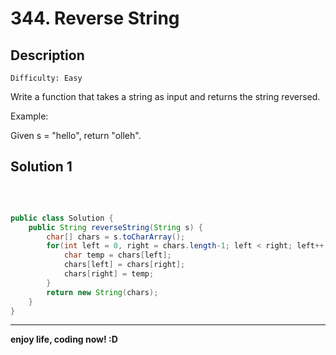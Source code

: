 # 344. Reverse String
## Description

```
Difficulty: Easy
```

Write a function that takes a string as input and returns the string reversed.

Example:

Given s = "hello", return "olleh".
## Solution 1
 
```java

public class Solution {
    public String reverseString(String s) {
        char[] chars = s.toCharArray();
        for(int left = 0, right = chars.length-1; left < right; left++, right--){
            char temp = chars[left];
            chars[left] = chars[right];
            chars[right] = temp;
        }
        return new String(chars);
    }
}
```

***

**enjoy life, coding now! :D**
